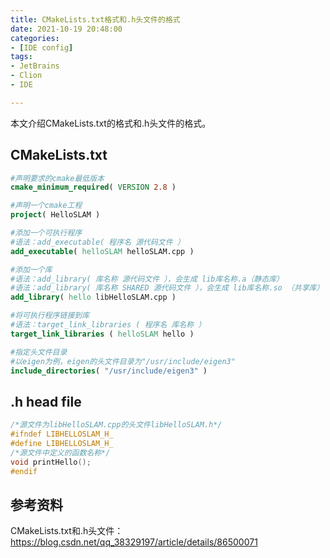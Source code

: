 ```yaml
---
title: CMakeLists.txt格式和.h头文件的格式
date: 2021-10-19 20:48:00
categories:
- [IDE config]
tags:
- JetBrains
- Clion
- IDE

---
```


本文介绍CMakeLists.txt的格式和.h头文件的格式。

<!-- more -->

## CMakeLists.txt

```cmake
#声明要求的cmake最低版本
cmake_minimum_required( VERSION 2.8 )

#声明一个cmake工程
project( HelloSLAM )

#添加一个可执行程序
#语法：add_executable( 程序名 源代码文件 ）
add_executable( helloSLAM helloSLAM.cpp )

#添加一个库
#语法：add_library( 库名称 源代码文件 ），会生成 lib库名称.a（静态库）
#语法：add_library( 库名称 SHARED 源代码文件 ），会生成 lib库名称.so （共享库）
add_library( hello libHelloSLAM.cpp )

#将可执行程序链接到库
#语法：target_link_libraries ( 程序名 库名称 ）
target_link_libraries ( helloSLAM hello )

#指定头文件目录
#以eigen为例，eigen的头文件目录为"/usr/include/eigen3"
include_directories( "/usr/include/eigen3" )
```

## .h head file

```c++
/*源文件为libHelloSLAM.cpp的头文件libHelloSLAM.h*/
#ifndef LIBHELLOSLAM_H_
#define LIBHELLOSLAM_H_
/*源文件中定义的函数名称*/
void printHello();
#endif
```

## 参考资料

CMakeLists.txt和.h头文件：https://blog.csdn.net/qq_38329197/article/details/86500071
